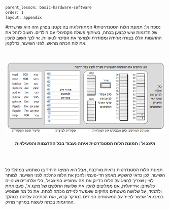 ```
parent_lesson: basic-hardware-software
order: 1
layout: appendix
```

#נספח א': תמונת הלוח הסטנדרטית#
המתודולוגיה בה נקטנו בפרק הזה היא שרשרת של הדגמות שיש לבצען בכתה, בשיתוף פעולה מקסימלי עם הילדים. חשוב לנהל את ההדגמות הללו בצורה אחידה ומסודרת ולמזער את הסיכוי לטעויות. אי לכך חשוב להכין את לוח הכתה מראש, לפני השיעור, כדלקמן:


<br>
<br>

<div align="center">
<img src="img18.png" title="מיצג א': תמונת הלוח הסטנדרטית איתה נעבוד בכל ההדגמות והפעילויות" />
<br>
<h4>מיצג א': תמונת הלוח הסטנדרטית איתה נעבוד בכל ההדגמות והפעילויות</h4>
<br><br>
</div>

תמונת הלוח הסטנדרטית נראית מורכבת, אבל היא המיצג היחיד בו נשתמש במהלך כל השיעור. לכן כדאי להשקיע מאמץ חד-פעמי ולהכין את הלוח כהלכה לפני השיעור. למותר לציין שצריך להציג על הלוח בדיוק את מה שמופיע במיצג א', בלי אלתורים ושינויים כלשהם. 
אידיאלית, אנו ממליצים להכין את שלושת החלקים של מיצג א', פעם אחת ולתמיד, על שלושה משטחים מחיקים שאפשר לניידם מכתה לכתה. את כל מה שמופיע במיצג א' אפשר לצייר על המשטחים הניידים במרקר קבוע, ואת הכתיבה עליהם במהלך ההדגמות בכתה לעשות במרקר מחיק.
